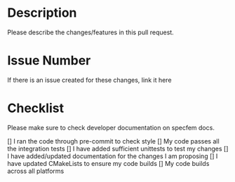 # Description

Please describe the changes/features in this pull request. 

# Issue Number

If there is an issue created for these changes, link it here

# Checklist

Please make sure to check developer documentation on specfem docs. 

[] I ran the code through pre-commit to check style
[] My code passes all the integration tests
[] I have added sufficient unittests to test my changes
[] I have added/updated documentation for the changes I am proposing
[] I have updated CMakeLists to ensure my code builds
[] My code builds across all platforms 
